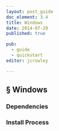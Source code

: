 ```yaml
---
layout: post_guide
doc_element: 3.4
title: Windows
date: 2014-07-20
published: true

pub: 
  - guide
  - quickstart
editor: jcrowley

---
```


## &sect; Windows

### Dependencies

### Install Process
